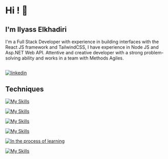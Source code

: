 
# Hi ! 👋


## I'm Ilyass Elkhadiri
I'm a Full Stack Developer with experience in building interfaces with the React JS framework and TailwindCSS, I have experience in Node JS and Asp.NET Web API. Attentive and creative developer with a strong problem-solving ability and works in a team with Methods Agiles.


## 
[![linkedin](https://img.shields.io/badge/linkedin-0A66C2?style=for-the-badge&logo=linkedin&logoColor=white)](https://www.linkedin.com/in/ilyass-elkhadiri/)
## Techniques

[![My Skills](https://skillicons.dev/icons?i=js,html,css,react,styledcomponents,tailwind,bootstrap)](#)


[![My Skills](https://skillicons.dev/icons?i=express,nodejs,net,cs)](#)


[![My Skills](https://skillicons.dev/icons?i=mysql,mongodb,prisma)](#)


[![My Skills](https://skillicons.dev/icons?i=vscode,visualstudio,git,github,figma,postman,nginx,gcp,linux,firebase)](#)

[![In the process of learning](https://shields.io/badge/-In%20the%20process%20of%20learning-yellow)](#)

[![My Skills](https://skillicons.dev/icons?i=nestjs,nextjs,graphql)](#)


